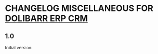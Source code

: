 # CHANGELOG MISCELLANEOUS FOR <a href="https://www.dolibarr.org">DOLIBARR ERP CRM</a>

## 1.0
Initial version

